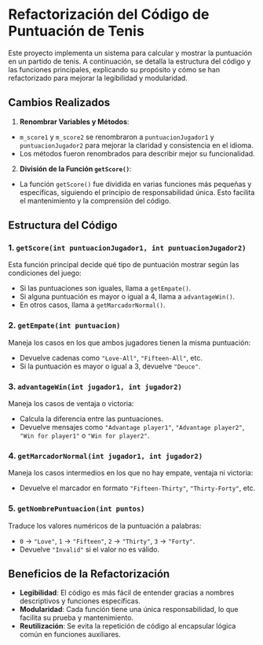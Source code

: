 # Refactorización del Código de Puntuación de Tenis

Este proyecto implementa un sistema para calcular y mostrar la puntuación en un partido de tenis. A continuación, se detalla la estructura del código y las funciones principales, explicando su propósito y cómo se han refactorizado para mejorar la legibilidad y modularidad.

## Cambios Realizados

1. **Renombrar Variables y Métodos**:
  - `m_score1` y `m_score2` se renombraron a `puntuacionJugador1` y `puntuacionJugador2` para mejorar la claridad y consistencia en el idioma.
  - Los métodos fueron renombrados para describir mejor su funcionalidad.

2. **División de la Función `getScore()`**:
  - La función `getScore()` fue dividida en varias funciones más pequeñas y específicas, siguiendo el principio de responsabilidad única. Esto facilita el mantenimiento y la comprensión del código.

## Estructura del Código

### 1. `getScore(int puntuacionJugador1, int puntuacionJugador2)`
Esta función principal decide qué tipo de puntuación mostrar según las condiciones del juego:
- Si las puntuaciones son iguales, llama a `getEmpate()`.
- Si alguna puntuación es mayor o igual a 4, llama a `advantageWin()`.
- En otros casos, llama a `getMarcadorNormal()`.

### 2. `getEmpate(int puntuacion)`
Maneja los casos en los que ambos jugadores tienen la misma puntuación:
- Devuelve cadenas como `"Love-All"`, `"Fifteen-All"`, etc.
- Si la puntuación es mayor o igual a 3, devuelve `"Deuce"`.

### 3. `advantageWin(int jugador1, int jugador2)`
Maneja los casos de ventaja o victoria:
- Calcula la diferencia entre las puntuaciones.
- Devuelve mensajes como `"Advantage player1"`, `"Advantage player2"`, `"Win for player1"` o `"Win for player2"`.

### 4. `getMarcadorNormal(int jugador1, int jugador2)`
Maneja los casos intermedios en los que no hay empate, ventaja ni victoria:
- Devuelve el marcador en formato `"Fifteen-Thirty"`, `"Thirty-Forty"`, etc.

### 5. `getNombrePuntuacion(int puntos)`
Traduce los valores numéricos de la puntuación a palabras:
- `0` → `"Love"`, `1` → `"Fifteen"`, `2` → `"Thirty"`, `3` → `"Forty"`.
- Devuelve `"Invalid"` si el valor no es válido.

## Beneficios de la Refactorización

- **Legibilidad**: El código es más fácil de entender gracias a nombres descriptivos y funciones específicas.
- **Modularidad**: Cada función tiene una única responsabilidad, lo que facilita su prueba y mantenimiento.
- **Reutilización**: Se evita la repetición de código al encapsular lógica común en funciones auxiliares.

